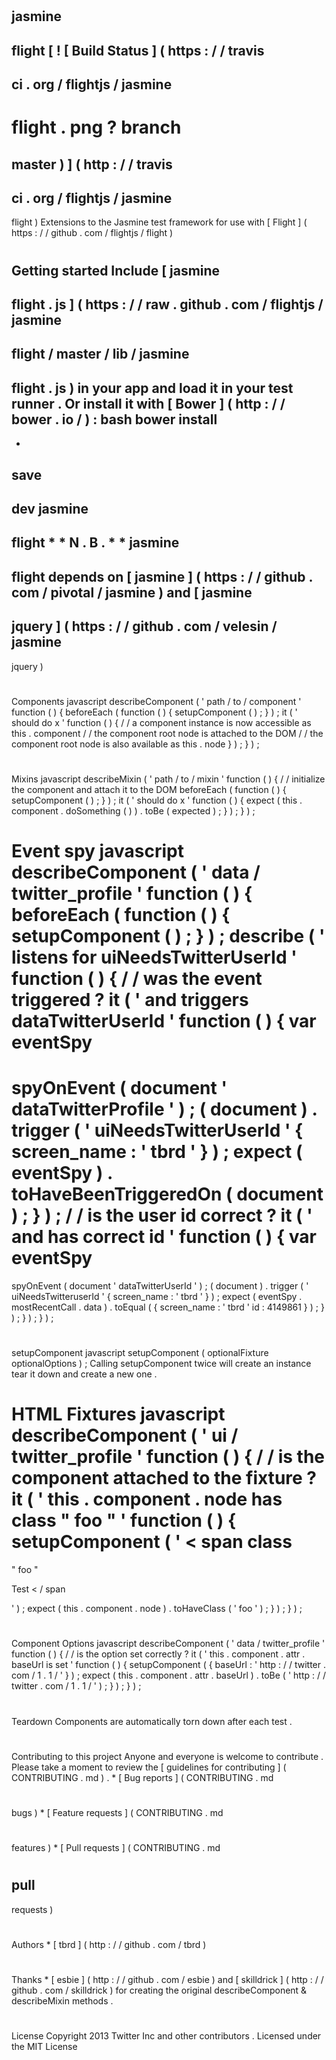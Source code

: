 #
jasmine
-
flight
[
!
[
Build
Status
]
(
https
:
/
/
travis
-
ci
.
org
/
flightjs
/
jasmine
-
flight
.
png
?
branch
=
master
)
]
(
http
:
/
/
travis
-
ci
.
org
/
flightjs
/
jasmine
-
flight
)
Extensions
to
the
Jasmine
test
framework
for
use
with
[
Flight
]
(
https
:
/
/
github
.
com
/
flightjs
/
flight
)
#
Getting
started
Include
[
jasmine
-
flight
.
js
]
(
https
:
/
/
raw
.
github
.
com
/
flightjs
/
jasmine
-
flight
/
master
/
lib
/
jasmine
-
flight
.
js
)
in
your
app
and
load
it
in
your
test
runner
.
Or
install
it
with
[
Bower
]
(
http
:
/
/
bower
.
io
/
)
:
bash
bower
install
-
-
save
-
dev
jasmine
-
flight
*
*
N
.
B
.
*
*
jasmine
-
flight
depends
on
[
jasmine
]
(
https
:
/
/
github
.
com
/
pivotal
/
jasmine
)
and
[
jasmine
-
jquery
]
(
https
:
/
/
github
.
com
/
velesin
/
jasmine
-
jquery
)
#
#
Components
javascript
describeComponent
(
'
path
/
to
/
component
'
function
(
)
{
beforeEach
(
function
(
)
{
setupComponent
(
)
;
}
)
;
it
(
'
should
do
x
'
function
(
)
{
/
/
a
component
instance
is
now
accessible
as
this
.
component
/
/
the
component
root
node
is
attached
to
the
DOM
/
/
the
component
root
node
is
also
available
as
this
.
node
}
)
;
}
)
;
#
#
Mixins
javascript
describeMixin
(
'
path
/
to
/
mixin
'
function
(
)
{
/
/
initialize
the
component
and
attach
it
to
the
DOM
beforeEach
(
function
(
)
{
setupComponent
(
)
;
}
)
;
it
(
'
should
do
x
'
function
(
)
{
expect
(
this
.
component
.
doSomething
(
)
)
.
toBe
(
expected
)
;
}
)
;
}
)
;
#
#
Event
spy
javascript
describeComponent
(
'
data
/
twitter_profile
'
function
(
)
{
beforeEach
(
function
(
)
{
setupComponent
(
)
;
}
)
;
describe
(
'
listens
for
uiNeedsTwitterUserId
'
function
(
)
{
/
/
was
the
event
triggered
?
it
(
'
and
triggers
dataTwitterUserId
'
function
(
)
{
var
eventSpy
=
spyOnEvent
(
document
'
dataTwitterProfile
'
)
;
(
document
)
.
trigger
(
'
uiNeedsTwitterUserId
'
{
screen_name
:
'
tbrd
'
}
)
;
expect
(
eventSpy
)
.
toHaveBeenTriggeredOn
(
document
)
;
}
)
;
/
/
is
the
user
id
correct
?
it
(
'
and
has
correct
id
'
function
(
)
{
var
eventSpy
=
spyOnEvent
(
document
'
dataTwitterUserId
'
)
;
(
document
)
.
trigger
(
'
uiNeedsTwitteruserId
'
{
screen_name
:
'
tbrd
'
}
)
;
expect
(
eventSpy
.
mostRecentCall
.
data
)
.
toEqual
(
{
screen_name
:
'
tbrd
'
id
:
4149861
}
)
;
}
)
;
}
)
;
}
)
;
#
#
setupComponent
javascript
setupComponent
(
optionalFixture
optionalOptions
)
;
Calling
setupComponent
twice
will
create
an
instance
tear
it
down
and
create
a
new
one
.
#
#
#
HTML
Fixtures
javascript
describeComponent
(
'
ui
/
twitter_profile
'
function
(
)
{
/
/
is
the
component
attached
to
the
fixture
?
it
(
'
this
.
component
.
node
has
class
"
foo
"
'
function
(
)
{
setupComponent
(
'
<
span
class
=
"
foo
"
>
Test
<
/
span
>
'
)
;
expect
(
this
.
component
.
node
)
.
toHaveClass
(
'
foo
'
)
;
}
)
;
}
)
;
#
#
#
Component
Options
javascript
describeComponent
(
'
data
/
twitter_profile
'
function
(
)
{
/
/
is
the
option
set
correctly
?
it
(
'
this
.
component
.
attr
.
baseUrl
is
set
'
function
(
)
{
setupComponent
(
{
baseUrl
:
'
http
:
/
/
twitter
.
com
/
1
.
1
/
'
}
)
;
expect
(
this
.
component
.
attr
.
baseUrl
)
.
toBe
(
'
http
:
/
/
twitter
.
com
/
1
.
1
/
'
)
;
}
)
;
}
)
;
#
Teardown
Components
are
automatically
torn
down
after
each
test
.
#
#
Contributing
to
this
project
Anyone
and
everyone
is
welcome
to
contribute
.
Please
take
a
moment
to
review
the
[
guidelines
for
contributing
]
(
CONTRIBUTING
.
md
)
.
*
[
Bug
reports
]
(
CONTRIBUTING
.
md
#
bugs
)
*
[
Feature
requests
]
(
CONTRIBUTING
.
md
#
features
)
*
[
Pull
requests
]
(
CONTRIBUTING
.
md
#
pull
-
requests
)
#
#
Authors
*
[
tbrd
]
(
http
:
/
/
github
.
com
/
tbrd
)
#
#
Thanks
*
[
esbie
]
(
http
:
/
/
github
.
com
/
esbie
)
and
[
skilldrick
]
(
http
:
/
/
github
.
com
/
skilldrick
)
for
creating
the
original
describeComponent
&
describeMixin
methods
.
#
#
License
Copyright
2013
Twitter
Inc
and
other
contributors
.
Licensed
under
the
MIT
License
